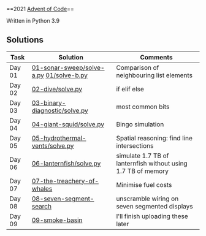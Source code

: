 ==2021 [Advent of Code](https://adventofcode.com/)==

Written in Python 3.9

## Solutions

Task | Solution | Comments
---  | ---      | ---
Day 01 | [01-sonar-sweep/solve-a.py](01-sonar-sweep/solve-a.py) [01/solve-b.py](01-sonar-sweep/solve-b.py) | Comparison of neighbouring list elements
Day 02 | [02-dive/solve.py](02-dive/solve.py) | if elif else
Day 03 | [03-binary-diagnostic/solve.py](03-binary-diagnostic/solve.py)  | most common bits 
Day 04 | [04-giant-squid/solve.py](04-giant-squid/solve.py) | Bingo simulation 
Day 05 | [05-hydrothermal-vents/solve.py](05-hydrothermal-vents/solve.py) | Spatial reasoning: find line intersections
Day 06 | [06-lanternfish/solve.py](06-lanternfish/solve.py) | simulate 1.7 TB of lanternfish without using 1.7 TB of memory
Day 07 | [07-the-treachery-of-whales](07-the-treachery-of-whales) | Minimise fuel costs
Day 08 | [08-seven-segment-search](08-seven-segment-search) | unscramble wiring on seven segmented displays
Day 09 | [09-smoke-basin](09-smoke-basin) | I'll finish uploading these later 

